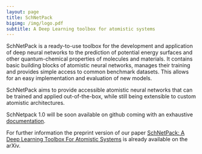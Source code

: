 ```yaml
---
layout: page
title: SchNetPack 
bigimg: /img/logo.pdf
subtitle: A Deep Learning toolbox for atomistic systems  
---
```


SchNetPack is a ready-to-use toolbox for the development and application of deep neural networks to the prediction of potential energy surfaces and other quantum-chemical properties of molecules and materials. It contains basic building blocks of atomistic neural networks, manages their training and provides simple access to common benchmark datasets. This allows for an easy implementation and evaluation of new models.

SchNetPack aims to provide accessible atomistic neural networks that can be trained and applied out-of-the-box, while still being extensible to custom atomistic architectures. 

SchNetpack 1.0 will be soon available on github coming with an exhaustive [documentation](https://schnetpack.readthedocs.io/en/stable/).

For further information the preprint version of our paper [SchNetPack: A Deep Learning Toolbox For Atomistic Systems](https://arxiv.org/abs/1809.01072) is already available on the arXiv. 
